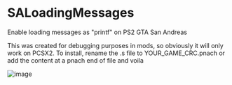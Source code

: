 # SALoadingMessages
Enable loading messages as "printf" on PS2 GTA San Andreas

This was created for debugging purposes in mods, so obviously it will only work on PCSX2. To install, rename the .s file to YOUR_GAME_CRC.pnach or add the content at a pnach end of file and voila

![image](https://user-images.githubusercontent.com/47725160/161445659-b8cb6537-5732-4acc-b71d-2c5cce29de19.png)

